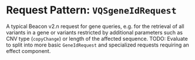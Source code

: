 # Request Pattern: `VQSgeneIdRequest`

A typical Beacon v2.n request for gene queries, e.g. for the retrieval of all variants in a gene or variants restricted by additional parameters such as CNV type (`copyChange`) or length of the affected sequence. TODO: Evaluate to split into more basic `GeneIdRequest` and specialized
      requests requiring an effect component.